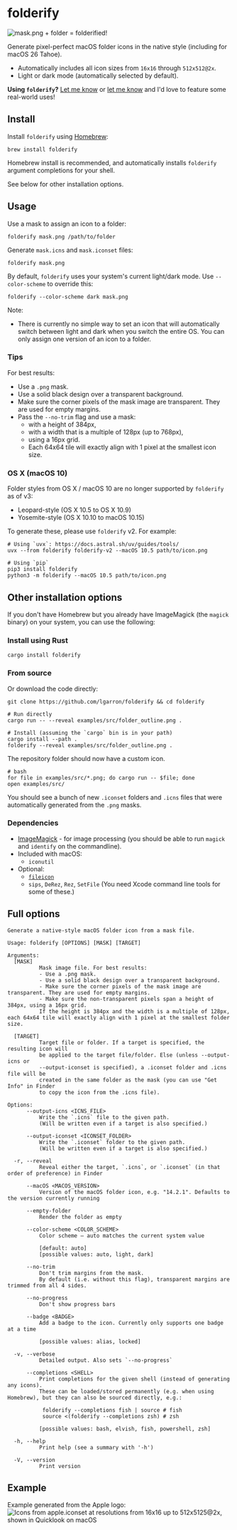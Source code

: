 # folderify

![mask.png + folder = folderified!](examples/png/explanation.png)

Generate pixel-perfect macOS folder icons in the native style (including for macOS 26 Tahoe).

- Automatically includes all icon sizes from `16x16` through `512x512@2x`.
- Light or dark mode (automatically selected by default).

**Using `folderify`?** [Let me know](https://mastodon.social/@lgarron) or [let me know](https://github.com/lgarron/folderify/issues/new) and I'd love to feature some real-world uses!

## Install

Install `folderify` using [Homebrew](https://formulae.brew.sh/formula/folderify):

```shell
brew install folderify
```

Homebrew install is recommended, and automatically installs `folderify` argument completions for your shell.

See below for other installation options.

## Usage

Use a mask to assign an icon to a folder:

```shell
folderify mask.png /path/to/folder
```

Generate `mask.icns` and `mask.iconset` files:

```shell
folderify mask.png
```

By default, `folderify` uses your system's current light/dark mode. Use `--color-scheme` to override this:

```shell
folderify --color-scheme dark mask.png
```

Note:

- There is currently no simple way to set an icon that will automatically switch between light and dark when you switch the entire OS. You can only assign one version of an icon to a folder.

### Tips

For best results:

- Use a `.png` mask.
- Use a solid black design over a transparent background.
- Make sure the corner pixels of the mask image are transparent. They are used for empty margins.
- Pass the `--no-trim` flag and use a mask:
  - with a height of 384px,
  - with a width that is a multiple of 128px (up to 768px),
  - using a 16px grid.
  - Each 64x64 tile will exactly align with 1 pixel at the smallest icon size.

### OS X (macOS 10)

Folder styles from OS X / macOS 10 are no longer supported by `folderify` as of v3:

- Leopard-style (OS X 10.5 to OS X 10.9)
- Yosemite-style (OS X 10.10 to macOS 10.15)

To generate these, please use `folderify` v2. For example:

```shell
# Using `uvx`: https://docs.astral.sh/uv/guides/tools/
uvx --from folderify folderify-v2 --macOS 10.5 path/to/icon.png

# Using `pip`
pip3 install folderify
python3 -m folderify --macOS 10.5 path/to/icon.png
```

## Other installation options

If you don't have Homebrew but you already have ImageMagick (the `magick`
binary) on your system, you can use the following:

### Install using Rust

```shell
cargo install folderify
```

### From source

Or download the code directly:

```shell
git clone https://github.com/lgarron/folderify && cd folderify

# Run directly
cargo run -- --reveal examples/src/folder_outline.png .

# Install (assuming the `cargo` bin is in your path)
cargo install --path .
folderify --reveal examples/src/folder_outline.png .
```

The repository folder should now have a custom icon.

```shell
# bash
for file in examples/src/*.png; do cargo run -- $file; done
open examples/src/
```

You should see a bunch of new `.iconset` folders and `.icns` files that were automatically generated from the `.png` masks.

### Dependencies

- [ImageMagick](https://www.imagemagick.org/) - for image processing (you should be able to run `magick` and `identify` on the commandline).
- Included with macOS:
  - `iconutil`
- Optional:
  - [`fileicon`](https://github.com/mklement0/fileicon/)
  - `sips`, `DeRez`, `Rez`, `SetFile` (You need Xcode command line tools for some of these.)

## Full options

````cli-help
Generate a native-style macOS folder icon from a mask file.

Usage: folderify [OPTIONS] [MASK] [TARGET]

Arguments:
  [MASK]
          Mask image file. For best results:
          - Use a .png mask.
          - Use a solid black design over a transparent background.
          - Make sure the corner pixels of the mask image are transparent. They are used for empty margins.
          - Make sure the non-transparent pixels span a height of 384px, using a 16px grid.
          If the height is 384px and the width is a multiple of 128px, each 64x64 tile will exactly align with 1 pixel at the smallest folder size.

  [TARGET]
          Target file or folder. If a target is specified, the resulting icon will
          be applied to the target file/folder. Else (unless --output-icns or
          --output-iconset is specified), a .iconset folder and .icns file will be
          created in the same folder as the mask (you can use "Get Info" in Finder
          to copy the icon from the .icns file).

Options:
      --output-icns <ICNS_FILE>
          Write the `.icns` file to the given path.
          (Will be written even if a target is also specified.)

      --output-iconset <ICONSET_FOLDER>
          Write the `.iconset` folder to the given path.
          (Will be written even if a target is also specified.)

  -r, --reveal
          Reveal either the target, `.icns`, or `.iconset` (in that order of preference) in Finder

      --macOS <MACOS_VERSION>
          Version of the macOS folder icon, e.g. "14.2.1". Defaults to the version currently running

      --empty-folder
          Render the folder as empty

      --color-scheme <COLOR_SCHEME>
          Color scheme — auto matches the current system value
          
          [default: auto]
          [possible values: auto, light, dark]

      --no-trim
          Don't trim margins from the mask.
          By default (i.e. without this flag), transparent margins are trimmed from all 4 sides.

      --no-progress
          Don't show progress bars

      --badge <BADGE>
          Add a badge to the icon. Currently only supports one badge at a time
          
          [possible values: alias, locked]

  -v, --verbose
          Detailed output. Also sets `--no-progress`

      --completions <SHELL>
          Print completions for the given shell (instead of generating any icons).
          These can be loaded/stored permanently (e.g. when using Homebrew), but they can also be sourced directly, e.g.:
          
           folderify --completions fish | source # fish
           source <(folderify --completions zsh) # zsh
          
          [possible values: bash, elvish, fish, powershell, zsh]

  -h, --help
          Print help (see a summary with '-h')

  -V, --version
          Print version
````

## Example

Example generated from the Apple logo:
![Icons from apple.iconset at resolutions from 16x16 up to 512x5125@2x, shown in Quicklook on macOS](examples/png/apple.gif)
